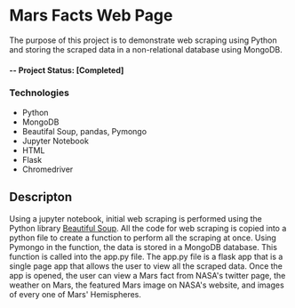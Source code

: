 # Mars Facts Web Page
The purpose of this project is to demonstrate web scraping using Python and storing the scraped data in a non-relational database using MongoDB.

#### -- Project Status: [Completed]

### Technologies
* Python
* MongoDB
* Beautifal Soup, pandas, Pymongo
* Jupyter Notebook
* HTML
* Flask
* Chromedriver

## Descripton
Using a jupyter notebook, initial web scraping is performed using the Python library [Beautiful Soup](https://www.crummy.com/software/BeautifulSoup/bs4/doc/). All the code for web scraping is copied into a python file to create a function to perform all the scraping at once. Using Pymongo in the function, the data is stored in a MongoDB database.  This function is called into the app.py file.  The app.py file is a flask app that is a single page app that allows the user to view all the scraped data. Once the app is opened, the user can view a Mars fact from NASA's twitter page, the weather on Mars, the featured Mars image on NASA's website, and images of every one of Mars' Hemispheres.
